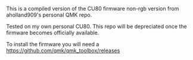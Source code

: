 This is a compiled version of the CU80 firmware non-rgb version from aholland909's personal QMK repo.

Tested on my own personal CU80. This repo will be depreciated once the firmware becomes officially available.

To install the firmware you will need a https://github.com/qmk/qmk_toolbox/releases